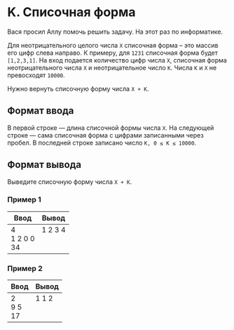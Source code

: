 # K. Списочная форма

Вася просил Аллу помочь решить задачу. На этот раз по информатике.

Для неотрицательного целого числа `X` списочная форма – это массив его цифр слева направо. К примеру, для `1231` списочная 
форма будет `[1,2,3,1]`. На вход подается количество цифр числа `Х`, списочная форма неотрицательного числа `Х` и 
неотрицательное число `K`. Числа `К` и `Х` не превосходят `10000`.

Нужно вернуть списочную форму числа `X + K`.

## Формат ввода

В первой строке — длина списочной формы числа `X`. На следующей строке — сама списочная форма с цифрами записанными через пробел.
В последней строке записано число `K, 0 ≤ K ≤ 10000`.

## Формат вывода

Выведите списочную форму числа `X + K`.

### Пример 1

<table>
  <thead>
     <tr>
        <th>Ввод</th>
        <th>Вывод</th>
     </tr>
  </thead>
  <tbody>
     <tr>
        <td>
            4<br>
            1 2 0 0<br>
            34<br>
        </td>
        <td>
            1 2 3 4<br>
            <br>
            <br>
        </td>
     </tr>
  </tbody>
</table>

### Пример 2

<table>
  <thead>
     <tr>
        <th>Ввод</th>
        <th>Вывод</th>
     </tr>
  </thead>
  <tbody>
     <tr>
        <td>
            2<br>
            9 5<br>
            17
        </td>
        <td>
            1 1 2<br>
            <br>
            <br>
        </td>
     </tr>
  </tbody>
</table>